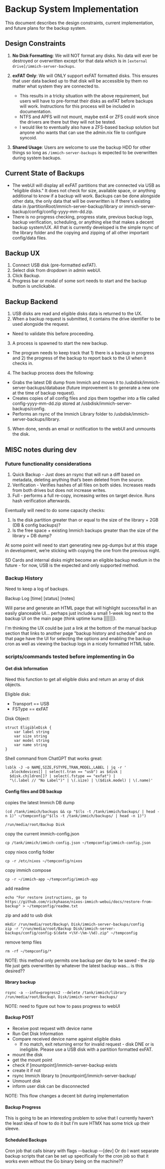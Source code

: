 # Backup System Implementation

This document describes the design constraints, current implementation, and future plans for the backup system.

## Design Constraints

1. **No Disk Formatting**: We will NOT format any disks. No data will ever be destroyed or overwritten except for that data which is in `[external drive]/immich-server-backups`.

2. **exFAT Only**: We will ONLY support exFAT formatted disks. This ensures that user data backed up to that disk will be accessible by them no matter what system they are connected to.
   - This results in a tricky situation with the above requirement, but users will have to pre-format their disks as exFAT before backups will work. Instructions for this process will be included in documentation.
   - NTFS and APFS will not mount, maybe ext4 or ZFS could work since the drivers are there but they will not be tested.
   - I would like to eventually also have a ZFS-based backup solution but anyone who wants that can use the admin.nix file to configure syncoid.

3. **Shared Usage**: Users are welcome to use the backup HDD for other things so long as `/immich-server-backups` is expected to be overwritten during system backups.

## Current State of Backups
- The webUI will display all exFAT partitions that are connected via USB as "eligible disks." It does not check for size, available space, or anything additional to know if a backup will work. Backups can be done alongside other data, the only data that will be overwritten is if there's existing data in /partitionRoot/immich-server-backup/library or immich-server-backup/config/config-yyyy-mm-dd.zip.
- There is no progress checking, progress state, previous backup logs, backup verification, scheduling, or anything else that makes a decent backup system/UX. All that is currently developed is the simple rsync of the library folder and the copying and zipping of all other important config/data files.

## Backup UX

1. Connect USB disk (pre-formatted exFAT).
2. Select disk from dropdown in admin webUI.
3. Click Backup.
4. Progress bar or modal of some sort needs to start and the backup button is unclickable.

## Backup Backend
1. USB disks are read and eligible disks data is returned to the UX.
2. When a backup request is submitted, it contains the drive identifier to be used alongside the request.
  - Need to validate this before proceeding.
3. A process is spawned to start the new backup.
  - The program needs to keep track that 1) there is a backup in progress and 2) the progress of the backup to report back to the UI when it checks in.
4. The backup process does the following:
  - Grabs the latest DB dump from Immich and moves it to /usbdisk/immich-server-backups/database (future improvement is to generate a new one at the time of backup request).
  - Creates copies of all config files and zips them together into a file called config-yyyy-mm-dd.zip stored at /usbdisk/immich-server-backups/config.
  - Performs an rsync of the Immich Library folder to /usbdisk/immich-server-backups/library.
5. When done, sends an email or notification to the webUI and unmounts the disk.

## MISC notes during dev

### Future functionality considerations
1. Quick Backup - Just does an rsync that will run a diff based on metadata, deleting anything that’s been deleted from the source.
2. Verification - Verifies hashes of all files on both sides. Increases reads from both drives but does not increase writes.
3. Full - performs a full re-copy, increasing writes on target device. Runs hash verification afterwards.

Eventually will need to do some capacity checks:
1. Is the disk partition greater than or equal to the size of the library + 2GB (DB & config backups)?
2. Is the free space + existing Immich backups greater than the size of the library + DB dump?

At some point will need to start generating new pg-dumps but at this stage in development, we’re sticking with copying the one from the previous night.

SD Cards and internal disks might become an eligible backup medium in the future - for now, USB is the expected and only supported method.

### Backup History
Need to keep a log of backups.

Backup Log
[time] [status] [notes]

Will parse and generate an HTML page that will highlight success/fail in an easily glanceable UI… perhaps just include a small 1-week log next to the backup UI on the main page (think uptime kuma |||||||).

I'm thinking the UX could be just a link at the bottom of the manual backup section that links to another page "backup history and schedule" and on that page have the UI for selecting the options and enabling the backup cron as well as viewing the backup logs in a nicely formatted HTML table.

### scripts/commands tested before implementing in Go
#### Get disk Information

Need this function to get all eligible disks and return an array of disk objects.

Eligible disk:
- Transport == USB
- FSType == exFAT

Disk Object:
```
struct EligibleDisk {
    var label string
    var size string
    var model string
    var name string
}
```

Shell command from ChatGPT that works great:
```
lsblk -J -o NAME,SIZE,FSTYPE,TRAN,MODEL,LABEL | jq -r '
  .blockdevices[] | select(.tran == "usb") as $disk |
  $disk.children[]? | select(.fstype == "exfat") |
  "\(.label // "No Label")" | \(.size) | \($disk.model) | \(.name)'
```

#### Config files and DB backup
copies the latest Immich DB dump
```
(cd /tank/immich/backups && cp "$(ls -t /tank/immich/backups/ | head -n 1)" ~/tempconfig/"$(ls -t /tank/immich/backups/ | head -n 1)")

/run/media/root/Backup Disk
```
copy the current immich-config.json
```
cp /tank/immich/immich-config.json ~/tempconfig/immich-config.json
```
copy nixos config folder
```
cp -r /etc/nixos ~/tempconfig/nixos
```
copy immich compose
```
cp -r ~/immich-app ~/tempconfig/immich-app
```
add readme
```
echo "For restore instructions, go to https://github.com/rickyhaase/nixos-immich-webui/docs/restore-from-backup" > ~/tempconfig/readme.txt
```
zip and add to usb disk
```
mkdir /run/media/root/Backup\ Disk/immich-server-backups/config
zip -r "/run/media/root/Backup Disk/immich-server-backups/config/config-$(date +\%Y-\%m-\%d).zip" ~/tempconfig
```
remove temp files
```
rm -rf ~/tempconfig/*
```

NOTE: this method only permits one backup per day to be saved - the zip file just gets overwritten by whatever the latest backup was… is this desired??

#### library backup
```
rsync -a --info=progress2 --delete /tank/immich/library /run/media/root/Backup\ Disk/immich-server-backups/
```
NOTE: need to figure out how to pass progress to webUI

#### Backup POST

- Receive post request with device name
- Run Get Disk Information
- Compare received device name against eligible disks
    - If no match, exit returning error for invalid request - disk DNE or is ineligible. Please use a USB disk with a partition formatted exFAT.
- mount the disk
- get the mount point
- check if [mountpoint]/immich-server-backup exists
- create it if not
- rsync Immich library to [mountpoint]/immich-server-backup/
- Unmount disk
- inform user disk can be disconnected

NOTE: This flow changes a decent bit during implementation

#### Backup Progress
This is going to be an interesting problem to solve that I currently haven’t the least idea of how to do it but I’m sure HTMX has some trick up their sleeve.

#### Scheduled Backups
Cron job that calls binary with flags —backup —[dev]
Or do I want separate backup scripts that can be set up specifically for the cron job so that it works even without the Go binary being on the machine??
